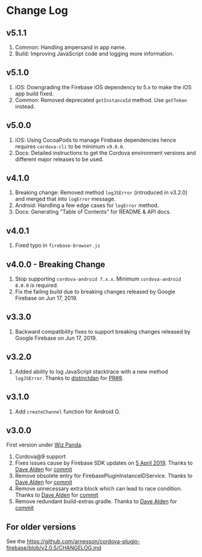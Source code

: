 # Change Log

## v5.1.1

1. Common: Handling ampersand in app name.
2. Build: Improving JavaScript code and logging more information.

## v5.1.0

1. iOS: Downgrading the Firebase iOS dependency to 5.x to make the iOS app build fixed.
2. Common: Removed deprecated `getInstanceId` method. Use `getToken` instead.

## v5.0.0

1. iOS: Using CocoaPods to manage Firebase dependencies hence requires `cordova-cli` to be minimum `v9.0.0`.
2. Docs: Detailed instructions to get the Cordova environment versions and different major releases to be used.

## v4.1.0

1. Breaking change: Removed method `logJSError` (introduced in v3.2.0) and merged that into `logError` message.
2. Android: Handling a few edge cases for `logError` method.
3. Docs: Generating "Table of Contents" for README & API docs.

## v4.0.1

1. Fixed typo in `firebase-browser.js`

## v4.0.0 - Breaking Change

1. Stop supporting `cordova-android 7.x.x`. Minimum `cordova-android 8.0.0` is required.
2. Fix the failing build due to breaking changes released by Google Firebase on Jun 17, 2019.

## v3.3.0

1. Backward compatibility fixes to support breaking changes released by Google Firebase on Jun 17, 2019.

## v3.2.0

1. Added ability to log JavaScript stacktrace with a new method `logJSError`. Thanks to [distinctdan](https://github.com/distinctdan) for
 [PR#8](https://github.com/wizpanda/cordova-plugin-firebase-lib/pull/8).

## v3.1.0

1. Add `createChannel` function for Android O.

## v3.0.0

First version under [Wiz Panda](https://www.wizpanda.com/).

1. Cordova@9 support
2. Fixes issues cause by Firebase SDK updates on [5 April 2019](https://firebase.google.com/support/release-notes/android#update_-_april_05_2019).
Thanks to [Dave Alden](https://github.com/dpa99c) for [commit](https://github.com/wizpanda/cordova-plugin-firebase-lib/commit/46a7bd1c06434fb4c5a72c2c20ae5d951a2e37f4)
3. Remove obsolete <service> entry for FirebasePluginInstanceIDService. Thanks to [Dave Alden](https://github.com/dpa99c) for [commit](https://github.com/wizpanda/cordova-plugin-firebase-lib/commit/eee2cfe845e6c2466d4c7fcb69d70c0c8840ea6b)
4. Remove unnecessary extra <config-file> block which can lead to race condition. Thanks to [Dave Alden](https://github.com/dpa99c) for [commit](https://github.com/wizpanda/cordova-plugin-firebase-lib/commit/17eb7c46176d5ad28fc93b53a2c49d9e6ed1888b)
5. Remove redundant build-extras.gradle. Thanks to [Dave Alden](https://github.com/dpa99c) for [commit](https://github.com/wizpanda/cordova-plugin-firebase-lib/commit/289706fc30fe848de082c468440c91ffecdce97d)

## For older versions

See the https://github.com/arnesson/cordova-plugin-firebase/blob/v2.0.5/CHANGELOG.md